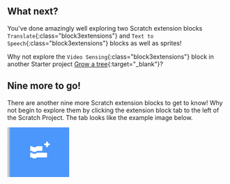## What next?

You've done amazingly well exploring two Scratch extension blocks `Translate`{:class="block3extensions"} and `Text to Speech`{:class="block3extensions"} blocks as well as sprites!

Why not explore the `Video Sensing`{:class="block3extensions"} block in another Starter project [Grow a tree](https://learning-admin.raspberrypi.org/en/projects/grow-a-tree){:target="_blank"}?

## Nine more to go!

There are another nine more Scratch extension blocks to get to know! Why not begin to explore them by clicking the extension block tab to the left of the Scratch Project. The tab looks like the example image below.

![Extension Blocks tab](images/extension-blocks.png)
